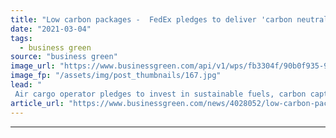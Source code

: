 ```yaml
---
title: "Low carbon packages -  FedEx pledges to deliver 'carbon neutrality' across its operations by 2040 with $2bn investment drive"
date: "2021-03-04"
tags: 
  - business green
source: "business green"
image_url: "https://www.businessgreen.com/api/v1/wps/fb3304f/90b0f935-9381-46e4-be70-e9580f7d99dd/3/PEL-5555-TML-scaled-185x114.jpg"
image_fp: "/assets/img/post_thumbnails/167.jpg"
lead: "
 Air cargo operator pledges to invest in sustainable fuels, carbon capture research, and fleet electrification in bid to meet new climate goals ..."
article_url: "https://www.businessgreen.com/news/4028052/low-carbon-packages-fedex-pledges-deliver-carbon-neutrality-operations-2040-usd2bn-investment-drive"
---
```


---
